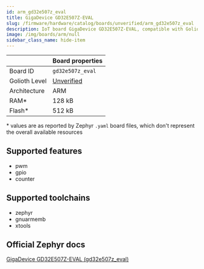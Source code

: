 ```yaml
---
id: arm_gd32e507z_eval
title: GigaDevice GD32E507Z-EVAL
slug: /firmware/hardware/catalog/boards/unverified/arm_gd32e507z_eval
description: IoT board GigaDevice GD32E507Z-EVAL, compatible with Golioth at unverified level.
image: /img/boards/arm/null
sidebar_class_name: hide-item
---
```


[//]: # (This is an auto-generated file, do not edit! Changes to it will be lost upon re-generation)



|                | Board properties     |
| -------------  | -------------------- |
| Board ID       | `gd32e507z_eval` |
| Golioth Level  | [Unverified](/firmware/hardware#unverified-boards) |
| Architecture   | ARM |
| RAM*           | 128 kB |
| Flash*         | 512 kB |

\* values are as reported by Zephyr `.yaml` board files, which don't represent the overall available resources



## Supported features

* pwm
* gpio
* counter

## Supported toolchains

* zephyr
* gnuarmemb
* xtools

## Official Zephyr docs

[GigaDevice GD32E507Z-EVAL (gd32e507z_eval)](https://docs.zephyrproject.org/3.6.0/boards/arm/gd32e507z_eval/doc/index.html)

